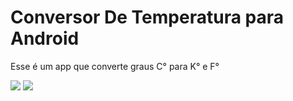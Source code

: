 # Conversor De Temperatura para Android

Esse é um app que converte graus C° para K° e F°

<img src="https://forthebadge.com/images/badges/built-for-android.svg"> <img src="https://forthebadge.com/images/badges/made-with-java.svg">
